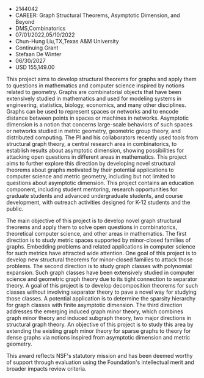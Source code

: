 
* 2144042
* CAREER: Graph Structural Theorems, Asymptotic Dimension, and Beyond
* DMS,Combinatorics
* 07/01/2022,05/10/2022
* Chun-Hung Liu,TX,Texas A&M University
* Continuing Grant
* Stefaan De Winter
* 06/30/2027
* USD 155,149.00

This project aims to develop structural theorems for graphs and apply them to
questions in mathematics and computer science inspired by notions related to
geometry. Graphs are combinatorial objects that have been extensively studied in
mathematics and used for modeling systems in engineering, statistics, biology,
economics, and many other disciplines. Graphs can be used to represent spaces or
networks and to encode distance between points in spaces or machines in
networks. Asymptotic dimension is a notion that concerns large-scale behaviors
of such spaces or networks studied in metric geometry, geometric group theory,
and distributed computing. The PI and his collaborators recently used tools from
structural graph theory, a central research area in combinatorics, to establish
results about asymptotic dimension, showing possibilities for attacking open
questions in different areas in mathematics. This project aims to further
explore this direction by developing novel structural theorems about graphs
motivated by their potential applications to computer science and metric
geometry, including but not limited to questions about asymptotic dimension.
This project contains an education component, including student mentoring,
research opportunities for graduate students and advanced undergraduate
students, and course development, with outreach activities designed for K-12
students and the public.

The main objective of this project is to develop novel graph structural theorems
and apply them to solve open questions in combinatorics, theoretical computer
science, and other areas in mathematics. The first direction is to study metric
spaces supported by minor-closed families of graphs. Embedding problems and
related applications in computer science for such metrics have attracted wide
attention. One goal of this project is to develop new structural theorems for
minor-closed families to attack those problems. The second direction is to study
graph classes with polynomial expansion. Such graph classes have been
extensively studied in computer science and geometric graph theory due to its
tight connection to separator theory. A goal of this project is to develop
decomposition theorems for such classes without involving separator theory to
pave a novel way for studying those classes. A potential application is to
determine the sparsity hierarchy for graph classes with finite asymptotic
dimension. The third direction addresses the emerging induced graph minor
theory, which combines graph minor theory and induced subgraph theory, two major
directions in structural graph theory. An objective of this project is to study
this area by extending the existing graph minor theory for sparse graphs to
theory for dense graphs via notions inspired from asymptotic dimension and
metric geometry.

This award reflects NSF's statutory mission and has been deemed worthy of
support through evaluation using the Foundation's intellectual merit and broader
impacts review criteria.
